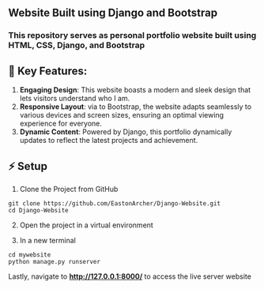 ## Website Built using Django and Bootstrap

### This repository serves as personal portfolio website built using HTML, CSS, Django, and Bootstrap

## 🚀 Key Features:

1. **Engaging Design**: This website boasts a modern and sleek design that lets visitors understand who I am.
2. **Responsive Layout**: via to Bootstrap, the website adapts seamlessly to various devices and screen sizes, ensuring an optimal viewing experience for everyone.
3. **Dynamic Content**: Powered by Django, this portfolio dynamically updates to reflect the latest projects and achievement.

## ⚡ Setup

1. Clone the Project from GitHub

  ```$
  git clone https://github.com/EastonArcher/Django-Website.git
  cd Django-Website
  ```
2. Open the project in a virtual environment

3. In a new terminal
  ```$
  cd mywebsite
  python manage.py runserver
  ```
Lastly, navigate to **http://127.0.0.1:8000/** to access the live server website
